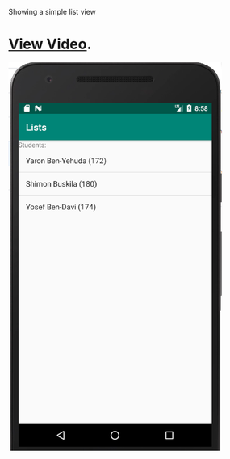 Showing a simple list view

# [View Video](https://youtu.be/1jfxv2eCPnA).

![Screen](ListViewScreen.PNG)